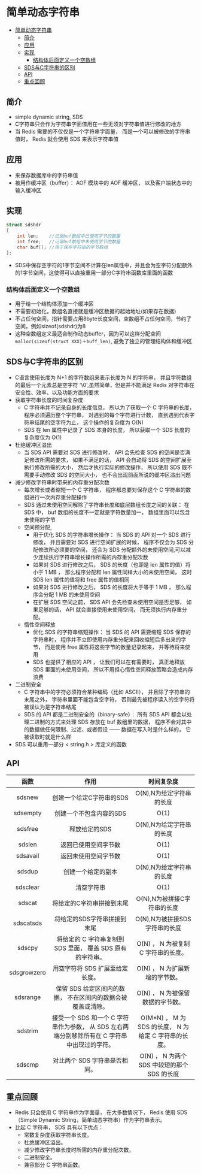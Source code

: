 # 简单动态字符串

- [简单动态字符串](#简单动态字符串)
  - [简介](#简介)
  - [应用](#应用)
  - [实现](#实现)
    - [结构体后面定义一个空数组](#结构体后面定义一个空数组)
  - [SDS与C字符串的区别](#sds与c字符串的区别)
  - [API](#api)
  - [重点回顾](#重点回顾)

## 简介
- simple dynamic string, SDS
- C字符串只会作为字符串字面值用在一些无须对字符串值进行修改的地方
- 当 Redis 需要的不仅仅是一个字符串字面量， 而是一个可以被修改的字符串值时， Redis 就会使用 SDS 来表示字符串值

## 应用
- 来保存数据库中的字符串值
- 被用作缓冲区（buffer）： AOF 模块中的 AOF 缓冲区， 以及客户端状态中的输入缓冲区


## 实现
```c
struct sdshdr
{
    int len;    //记录buf数组中已使用字节的数量
    int free;   //记录buf数组中未使用字节的数量
    char buf[]; //用于保存字符串的字节数组
};
```
- SDS中保存空字符的1字节空间不计算在len属性中，并且会为空字符分配额外的1字节空间，这使得可以直接重用一部分C字符串函数库里面的函数

### 结构体后面定义一个空数组
- 用于给一个结构体添加一个缓冲区
- 不需要初始化，数组名直接就是缓冲区数据的起始地址(如果存在数据)
- 不占任何空间，指针需要占用8byte长度空间，空数组不占任何空间，节约了空间，例如sizeof(sdshdr)为8
- 这种空数组定义最适合制作动态buffer，因为可以这样分配空间`malloc(sizeof(struct XXX)＋buff_len)`, 避免了独立的管理结构体和缓冲区


## SDS与C字符串的区别
- C语言使用长度为 N+1 的字符数组来表示长度为 N 的字符串， 并且字符数组的最后一个元素总是空字符 '\0',虽然简单，但是并不能满足 Redis 对字符串在安全性、效率、以及功能方面的要求
- 获取字符串长度的时间复杂度
  - C 字符串并不记录自身的长度信息， 所以为了获取一个 C 字符串的长度， 程序必须遍历整个字符串， 对遇到的每个字符进行计数， 直到遇到代表字符串结尾的空字符为止， 这个操作的复杂度为 O(N) 
  - SDS 在 len 属性中记录了 SDS 本身的长度， 所以获取一个 SDS 长度的复杂度仅为 O(1)
- 杜绝缓冲区溢出
  - 当 SDS API 需要对 SDS 进行修改时， API 会先检查 SDS 的空间是否满足修改所需的要求， 如果不满足的话， API 会自动将 SDS 的空间扩展至执行修改所需的大小， 然后才执行实际的修改操作， 所以使用 SDS 既不需要手动修改 SDS 的空间大小， 也不会出现前面所说的缓冲区溢出问题
- 减少修改字符串时带来的内存重分配次数
  - 每次增长或者缩短一个 C 字符串， 程序都总要对保存这个 C 字符串的数组进行一次内存重分配操作
  - SDS 通过未使用空间解除了字符串长度和底层数组长度之间的关联： 在 SDS 中， buf 数组的长度不一定就是字符数量加一， 数组里面可以包含未使用的字节
  - 空间预分配,
    - 用于优化 SDS 的字符串增长操作： 当 SDS 的 API 对一个 SDS 进行修改， 并且需要对 SDS 进行空间扩展的时候， 程序不仅会为 SDS 分配修改所必须要的空间， 还会为 SDS 分配额外的未使用空间,可以减少连续执行字符串增长操作所需的内存重分配次数
    - 如果对 SDS 进行修改之后， SDS 的长度（也即是 len 属性的值）将小于 1 MB ， 那么程序分配和 len 属性同样大小的未使用空间， 这时 SDS len 属性的值将和 free 属性的值相同
    - 如果对 SDS 进行修改之后， SDS 的长度将大于等于 1 MB ， 那么程序会分配 1 MB 的未使用空间
    - 在扩展 SDS 空间之前， SDS API 会先检查未使用空间是否足够， 如果足够的话， API 就会直接使用未使用空间， 而无须执行内存重分配。
  - 惰性空间释放
    - 优化 SDS 的字符串缩短操作： 当 SDS 的 API 需要缩短 SDS 保存的字符串时， 程序并不立即使用内存重分配来回收缩短后多出来的字节， 而是使用 free 属性将这些字节的数量记录起来， 并等待将来使用
    - SDS 也提供了相应的 API ， 让我们可以在有需要时， 真正地释放 SDS 里面的未使用空间， 所以不用担心惰性空间释放策略会造成内存浪费
- 二进制安全
  - C 字符串中的字符必须符合某种编码（比如 ASCII）， 并且除了字符串的末尾之外， 字符串里面不能包含空字符， 否则最先被程序读入的空字符将被误认为是字符串结尾
  - SDS 的 API 都是二进制安全的（binary-safe）： 所有 SDS API 都会以处理二进制的方式来处理 SDS 存放在 buf 数组里的数据， 程序不会对其中的数据做任何限制、过滤、或者假设 —— 数据在写入时是什么样的， 它被读取时就是什么样
- SDS 可以重用一部分 < string.h \> 库定义的函数
 
## API
函数|作用|时间复杂度
|:---:|:--:|:----:|
sdsnew|创建一个给定C字符串的SDS|O(N),N为给定字符串的长度
sdsempty|创建一个不包含内容的SDS|O(1)
sdsfree|释放给定的SDS|O(N),N为给定字符串的长度
sdslen|返回已使用空间字节数|O(1)
sdsavail|返回未使用空间字节数|O(1)
sdsdup|创建一个给定的副本|O(N),N为给定字符串的长度
sdsclear|清空字符串|O(1)
sdscat|将给定的C字符串拼接到末尾|O(N),N为被拼接C字符串的长度
sdscatsds|将给定的SDS字符串拼接到末尾|O(N),N为被拼接SDS字符串的长度
sdscpy|将给定的 C 字符串复制到 SDS 里面， 覆盖 SDS 原有的字符串。|	O(N) ， N 为被复制 C 字符串的长度。
sdsgrowzero|用空字符将 SDS 扩展至给定长度。	|O(N) ， N 为扩展新增的字节数。
sdsrange|保留 SDS 给定区间内的数据， 不在区间内的数据会被覆盖或清除。|	O(N) ， N 为被保留数据的字节数。
sdstrim|接受一个 SDS 和一个 C 字符串作为参数， 从 SDS 左右两端分别移除所有在 C 字符串中出现过的字符。|O(M*N) ， M 为 SDS 的长度， N 为给定 C 字符串的长度。
sdscmp|对比两个 SDS 字符串是否相同。|O(N) ， N 为两个 SDS 中较短的那个 SDS 的长度

## 重点回顾
- Redis 只会使用 C 字符串作为字面量， 在大多数情况下， Redis 使用 SDS （Simple Dynamic String，简单动态字符串）作为字符串表示。
- 比起 C 字符串， SDS 具有以下优点：
  - 常数复杂度获取字符串长度。
  - 杜绝缓冲区溢出。
  - 减少修改字符串长度时所需的内存重分配次数。
  - 二进制安全。
  - 兼容部分 C 字符串函数。
